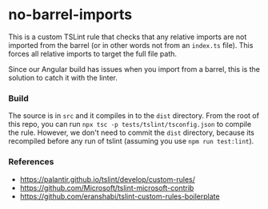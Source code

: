 # no-barrel-imports

This is a custom TSLint rule that checks that any relative imports are not imported from the barrel (or in other words
not from an `index.ts` file). This forces all relative imports to target the full file path.

Since our Angular build has issues when you import from a barrel, this is the solution to catch it with the linter.

### Build

The source is in `src` and it compiles in to the `dist` directory. From the root of this repo, you can run
`npx tsc -p tests/tslint/tsconfig.json` to compile the rule. However, we don't need to commit the `dist` directory,
because its recompiled before any run of tslint (assuming you use `npm run test:lint`).

### References

* https://palantir.github.io/tslint/develop/custom-rules/
* https://github.com/Microsoft/tslint-microsoft-contrib
* https://github.com/eranshabi/tslint-custom-rules-boilerplate
